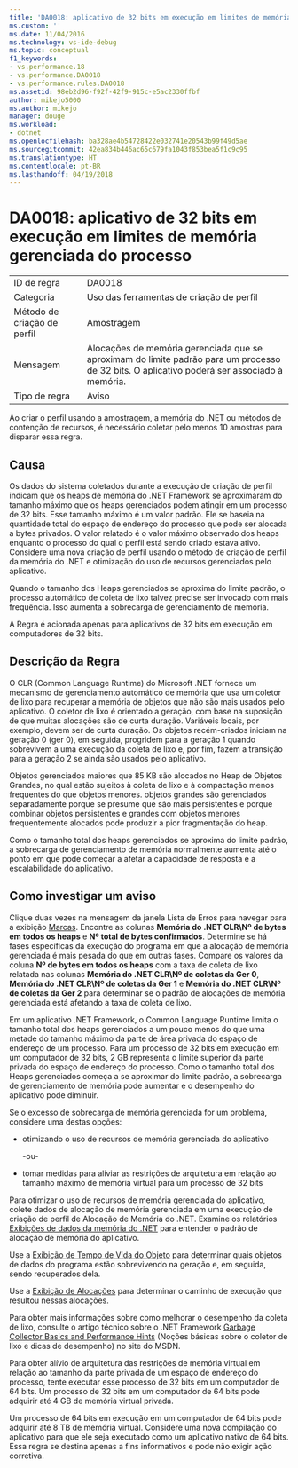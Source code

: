 ```yaml
---
title: 'DA0018: aplicativo de 32 bits em execução em limites de memória gerenciada do processo | Microsoft Docs'
ms.custom: ''
ms.date: 11/04/2016
ms.technology: vs-ide-debug
ms.topic: conceptual
f1_keywords:
- vs.performance.18
- vs.performance.DA0018
- vs.performance.rules.DA0018
ms.assetid: 98eb2d96-f92f-42f9-915c-e5ac2330ffbf
author: mikejo5000
ms.author: mikejo
manager: douge
ms.workload:
- dotnet
ms.openlocfilehash: ba328ae4b54728422e032741e20543b99f49d5ae
ms.sourcegitcommit: 42ea834b446ac65c679fa1043f853bea5f1c9c95
ms.translationtype: HT
ms.contentlocale: pt-BR
ms.lasthandoff: 04/19/2018
---
```

# <a name="da0018-32-bit-application-running-at-process-managed-memory-limits"></a>DA0018: aplicativo de 32 bits em execução em limites de memória gerenciada do processo
|||  
|-|-|  
|ID de regra|DA0018|  
|Categoria|Uso das ferramentas de criação de perfil|  
|Método de criação de perfil|Amostragem|  
|Mensagem|Alocações de memória gerenciada que se aproximam do limite padrão para um processo de 32 bits. O aplicativo poderá ser associado à memória.|  
|Tipo de regra|Aviso|  
  
 Ao criar o perfil usando a amostragem, a memória do .NET ou métodos de contenção de recursos, é necessário coletar pelo menos 10 amostras para disparar essa regra.  
  
## <a name="cause"></a>Causa  
 Os dados do sistema coletados durante a execução de criação de perfil indicam que os heaps de memória do .NET Framework se aproximaram do tamanho máximo que os heaps gerenciados podem atingir em um processo de 32 bits. Esse tamanho máximo é um valor padrão. Ele se baseia na quantidade total do espaço de endereço do processo que pode ser alocada a bytes privados. O valor relatado é o valor máximo observado dos heaps enquanto o processo do qual o perfil está sendo criado estava ativo. Considere uma nova criação de perfil usando o método de criação de perfil da memória do .NET e otimização do uso de recursos gerenciados pelo aplicativo.  
  
 Quando o tamanho dos Heaps gerenciados se aproxima do limite padrão, o processo automático de coleta de lixo talvez precise ser invocado com mais frequência. Isso aumenta a sobrecarga de gerenciamento de memória.  
  
 A Regra é acionada apenas para aplicativos de 32 bits em execução em computadores de 32 bits.  
  
## <a name="rule-description"></a>Descrição da Regra  
 O CLR (Common Language Runtime) do Microsoft .NET fornece um mecanismo de gerenciamento automático de memória que usa um coletor de lixo para recuperar a memória de objetos que não são mais usados pelo aplicativo. O coletor de lixo é orientado a geração, com base na suposição de que muitas alocações são de curta duração. Variáveis locais, por exemplo, devem ser de curta duração. Os objetos recém-criados iniciam na geração 0 (ger 0), em seguida, progridem para a geração 1 quando sobrevivem a uma execução da coleta de lixo e, por fim, fazem a transição para a geração 2 se ainda são usados pelo aplicativo.  
  
 Objetos gerenciados maiores que 85 KB são alocados no Heap de Objetos Grandes, no qual estão sujeitos à coleta de lixo e à compactação menos frequentes do que objetos menores. objetos grandes são gerenciados separadamente porque se presume que são mais persistentes e porque combinar objetos persistentes e grandes com objetos menores frequentemente alocados pode produzir a pior fragmentação do heap.  
  
 Como o tamanho total dos heaps gerenciados se aproxima do limite padrão, a sobrecarga de gerenciamento de memória normalmente aumenta até o ponto em que pode começar a afetar a capacidade de resposta e a escalabilidade do aplicativo.  
  
## <a name="how-to-investigate-a-warning"></a>Como investigar um aviso  
 Clique duas vezes na mensagem da janela Lista de Erros para navegar para a exibição [Marcas](../profiling/marks-view.md). Encontre as colunas **Memória do .NET CLR\\Nº de bytes em todos os heaps** e **Nº total de bytes confirmados**. Determine se há fases específicas da execução do programa em que a alocação de memória gerenciada é mais pesada do que em outras fases. Compare os valores da coluna **Nº de bytes em todos os heaps** com a taxa de coleta de lixo relatada nas colunas **Memória do .NET CLR\\Nº de coletas da Ger 0**, **Memória do .NET CLR\\Nº de coletas da Ger 1** e **Memória do .NET CLR\\Nº de coletas da Ger 2** para determinar se o padrão de alocações de memória gerenciada está afetando a taxa de coleta de lixo.  
  
 Em um aplicativo .NET Framework, o Common Language Runtime limita o tamanho total dos heaps gerenciados a um pouco menos do que uma metade do tamanho máximo da parte de área privada do espaço de endereço de um processo. Para um processo de 32 bits em execução em um computador de 32 bits, 2 GB representa o limite superior da parte privada do espaço de endereço do processo. Como o tamanho total dos Heaps gerenciados começa a se aproximar do limite padrão, a sobrecarga de gerenciamento de memória pode aumentar e o desempenho do aplicativo pode diminuir.  
  
 Se o excesso de sobrecarga de memória gerenciada for um problema, considere uma destas opções:  
  
-   otimizando o uso de recursos de memória gerenciada do aplicativo  
  
     -ou-  
  
-   tomar medidas para aliviar as restrições de arquitetura em relação ao tamanho máximo de memória virtual para um processo de 32 bits  
  
 Para otimizar o uso de recursos de memória gerenciada do aplicativo, colete dados de alocação de memória gerenciada em uma execução de criação de perfil de Alocação de Memória do .NET. Examine os relatórios [Exibições de dados da memória do .NET](../profiling/dotnet-memory-data-views.md) para entender o padrão de alocação de memória do aplicativo.  
  
 Use a [Exibição de Tempo de Vida do Objeto](../profiling/object-lifetime-view.md) para determinar quais objetos de dados do programa estão sobrevivendo na geração e, em seguida, sendo recuperados dela.  
  
 Use a [Exibição de Alocações](../profiling/dotnet-memory-allocations-view.md) para determinar o caminho de execução que resultou nessas alocações.  
  
 Para obter mais informações sobre como melhorar o desempenho da coleta de lixo, consulte o artigo técnico sobre o .NET Framework [Garbage Collector Basics and Performance Hints](http://go.microsoft.com/fwlink/?LinkId=177946) (Noções básicas sobre o coletor de lixo e dicas de desempenho) no site do MSDN.  
  
 Para obter alívio de arquitetura das restrições de memória virtual em relação ao tamanho da parte privada de um espaço de endereço do processo, tente executar esse processo de 32 bits em um computador de 64 bits.  Um processo de 32 bits em um computador de 64 bits pode adquirir até 4 GB de memória virtual privada.  
  
 Um processo de 64 bits em execução em um computador de 64 bits pode adquirir até 8 TB de memória virtual. Considere uma nova compilação do aplicativo para que ele seja executado como um aplicativo nativo de 64 bits. Essa regra se destina apenas a fins informativos e pode não exigir ação corretiva.